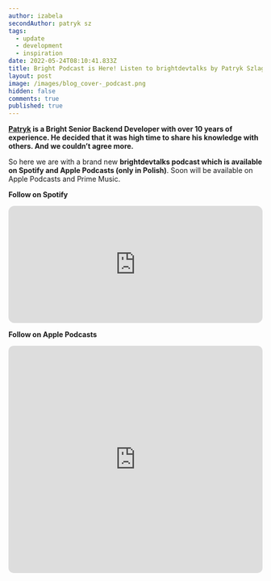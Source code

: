 ```yaml
---
author: izabela
secondAuthor: patryk sz
tags:
  - update
  - development
  - inspiration
date: 2022-05-24T08:10:41.833Z
title: Bright Podcast is Here! Listen to brightdevtalks by Patryk Szlagowski
layout: post
image: /images/blog_cover-_podcast.png
hidden: false
comments: true
published: true
---
```

**[Patryk](/about-us/patryk-sz/) is a Bright Senior Backend Developer with over 10 years of experience. He decided that it was high time to share his knowledge with others. And we couldn’t agree more.**

So here we are with a brand new **brightdevtalks podcast which is available on Spotify and Apple Podcasts (only in Polish)**. Soon will be available on Apple Podcasts and Prime Music.

**Follow on Spotify**

<iframe style="border-radius:12px" src="https://open.spotify.com/embed/show/1xrG8BF4Niv5uIzHvIn79q?utm_source=generator&theme=0" width="100%" height="232" frameBorder="0" allowfullscreen="" allow="autoplay; clipboard-write; encrypted-media; fullscreen; picture-in-picture"></iframe>

**Follow on Apple Podcasts**

<center>

<iframe src="https://embed.podcasts.apple.com/us/podcast/brightdevtalks/id1625829267?itsct=podcast_box_player&amp;itscg=30200&amp;ls=1&amp;theme=dark" height="450px" frameborder="0" sandbox="allow-forms allow-popups allow-same-origin allow-scripts allow-top-navigation-by-user-activation" allow="autoplay *; encrypted-media *; clipboard-write" style="width: 100%; max-width: 660px; overflow: hidden; border-radius: 10px; background: transparent;"></iframe>

</center>